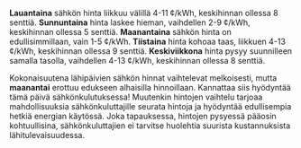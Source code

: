 **Lauantaina** sähkön hinta liikkuu välillä 4-11 ¢/kWh, keskihinnan ollessa 8 senttiä. **Sunnuntaina** hinta laskee hieman, vaihdellen 2-9 ¢/kWh, keskihinnan ollessa 5 senttiä. **Maanantaina** sähkön hinta on edullisimmillaan, vain 1-5 ¢/kWh. **Tiistaina** hinta kohoaa taas, liikkuen 4-13 ¢/kWh, keskihinnan ollessa 9 senttiä. **Keskiviikkona** hinta pysyy suunnilleen samalla tasolla, vaihdellen 4-13 ¢/kWh, keskihinnan ollessa 8 senttiä.

Kokonaisuutena lähipäivien sähkön hinnat vaihtelevat melkoisesti, mutta **maanantai** erottuu edukseen alhaisilla hinnoillaan. Kannattaa siis hyödyntää tämä päivä sähkönkulutuksessa! Muutenkin hintojen vaihtelu tarjoaa mahdollisuuksia sähkönkuluttajille seurata hintoja ja hyödyntää edullisempia hetkiä energian käytössä. Joka tapauksessa, hintojen pysyessä pääosin kohtuullisina, sähkönkuluttajien ei tarvitse huolehtia suurista kustannuksista lähitulevaisuudessa.